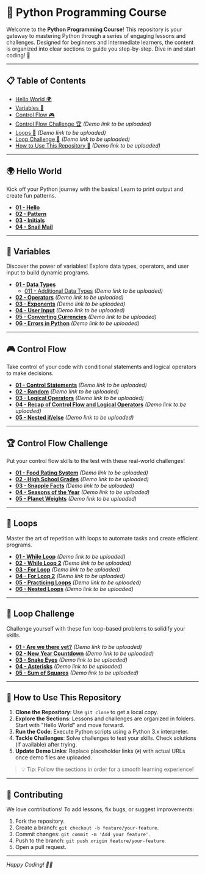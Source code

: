 # 🌟 Python Programming Course

Welcome to the **Python Programming Course**! This repository is your gateway to mastering Python through a series of engaging lessons and challenges. Designed for beginners and intermediate learners, the content is organized into clear sections to guide you step-by-step. Dive in and start coding! 🚀

---

## 📋 Table of Contents

- [Hello World 🌍](https://github.com/uchihashahin01/Python-is-EZ/tree/main/001%20-%20Hello%20world)
- [Variables 🧮](https://github.com/uchihashahin01/Python-is-EZ/tree/main/002%20-%20Variables)
- [Control Flow 🎮](https://github.com/uchihashahin01/Python-is-EZ/tree/main/003%20-%20Control%20Flow)
- [Control Flow Challenge 🏆](#) *(Demo link to be uploaded)*
- [Loops 🔄](#) *(Demo link to be uploaded)*
- [Loop Challenge 🎯](#) *(Demo link to be uploaded)*
- [How to Use This Repository 📖](#) *(Demo link to be uploaded)*


---

## 🌍 Hello World

Kick off your Python journey with the basics! Learn to print output and create fun patterns.

- [**01 - Hello**](https://github.com/uchihashahin01/Python-is-EZ/blob/main/001%20-%20Hello%20world/01%20-%20Hello.markdown)
- [**02 - Pattern**](https://github.com/uchihashahin01/Python-is-EZ/blob/main/001%20-%20Hello%20world/02%20-%20Pattern.markdown)
- [**03 - Initials**](https://github.com/uchihashahin01/Python-is-EZ/blob/main/001%20-%20Hello%20world/03%20-%20Initials.markdown)
- [**04 - Snail Mail**](https://github.com/uchihashahin01/Python-is-EZ/blob/main/001%20-%20Hello%20world/04%20-%20Snail%20Mail.markdown)

---

## 🧮 Variables

Discover the power of variables! Explore data types, operators, and user input to build dynamic programs.

- [**01 - Data Types**](https://github.com/uchihashahin01/Python-is-EZ/blob/main/002%20-%20Variables/01%20-%20Data%20Types.markdown)
    - [011 - Additional Data Types](#) *(Demo link to be uploaded)*
- [**02 - Operators**](#) *(Demo link to be uploaded)*
- [**03 - Exponents**](#) *(Demo link to be uploaded)*
- [**04 - User Input**](#) *(Demo link to be uploaded)*
- [**05 - Converting Currencies**](#) *(Demo link to be uploaded)*
- [**06 - Errors in Python**](#) *(Demo link to be uploaded)*

---

## 🎮 Control Flow

Take control of your code with conditional statements and logical operators to make decisions.

- [**01 - Control Statements**](#) *(Demo link to be uploaded)*
- [**02 - Random**](#) *(Demo link to be uploaded)*
- [**03 - Logical Operators**](#) *(Demo link to be uploaded)*
- [**04 - Recap of Control Flow and Logical Operators**](#) *(Demo link to be uploaded)*
- [**05 - Nested if/else**](#) *(Demo link to be uploaded)*

---

## 🏆 Control Flow Challenge

Put your control flow skills to the test with these real-world challenges!

- [**01 - Food Rating System**](#) *(Demo link to be uploaded)*
- [**02 - High School Grades**](#) *(Demo link to be uploaded)*
- [**03 - Snapple Facts**](#) *(Demo link to be uploaded)*
- [**04 - Seasons of the Year**](#) *(Demo link to be uploaded)*
- [**05 - Planet Weights**](#) *(Demo link to be uploaded)*

---

## 🔄 Loops

Master the art of repetition with loops to automate tasks and create efficient programs.

- [**01 - While Loop**](#) *(Demo link to be uploaded)*
- [**02 - While Loop 2**](#) *(Demo link to be uploaded)*
- [**03 - For Loop**](#) *(Demo link to be uploaded)*
- [**04 - For Loop 2**](#) *(Demo link to be uploaded)*
- [**05 - Practicing Loops**](#) *(Demo link to be uploaded)*
- [**06 - Nested Loops**](#) *(Demo link to be uploaded)*

---

## 🎯 Loop Challenge

Challenge yourself with these fun loop-based problems to solidify your skills.

- [**01 - Are we there yet?**](#) *(Demo link to be uploaded)*
- [**02 - New Year Countdown**](#) *(Demo link to be uploaded)*
- [**03 - Snake Eyes**](#) *(Demo link to be uploaded)*
- [**04 - Asterisks**](#) *(Demo link to be uploaded)*
- [**05 - Sum of Squares**](#) *(Demo link to be uploaded)*

---

## 📖 How to Use This Repository

1. **Clone the Repository**: Use `git clone` to get a local copy.
2. **Explore the Sections**: Lessons and challenges are organized in folders. Start with "Hello World" and move forward.
3. **Run the Code**: Execute Python scripts using a Python 3.x interpreter.
4. **Tackle Challenges**: Solve challenges to test your skills. Check solutions (if available) after trying.
5. **Update Demo Links**: Replace placeholder links (`#`) with actual URLs once demo files are uploaded.

> 💡 Tip: Follow the sections in order for a smooth learning experience!
> 

---

## 🤝 Contributing

We love contributions! To add lessons, fix bugs, or suggest improvements:

1. Fork the repository.
2. Create a branch: `git checkout -b feature/your-feature`.
3. Commit changes: `git commit -m 'Add your feature'`.
4. Push to the branch: `git push origin feature/your-feature`.
5. Open a pull request.


---

*Happy Coding! 🐍✨*